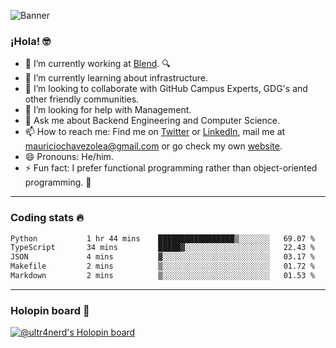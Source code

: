 ![Banner](banner.gif)
### ¡Hola! 🤓

- 🔭 I’m currently working at [Blend](https://blend.com/). 🔍
- 🌱 I’m currently learning about infrastructure.
- 👯 I’m looking to collaborate with GitHub Campus Experts, GDG's and other friendly communities.
- 🤔 I’m looking for help with Management.
- 💬 Ask me about Backend Engineering and Computer Science.
- 📫 How to reach me: Find me on [Twitter](https://twitter.com/ultr4nerd) or [LinkedIn](https://www.linkedin.com/in/ultr4nerd), mail me at [mauriciochavezolea@gmail.com](mailto:mauriciochavezolea@gmail.com) or go check my own [website](https://mauriciochavez.dev).
- 😄 Pronouns: He/him. 
- ⚡ Fun fact: I prefer functional programming rather than object-oriented programming. 🤭
---

### Coding stats 🔥

<!--START_SECTION:waka-->

```txt
Python           1 hr 44 mins    █████████████████▒░░░░░░░   69.07 %
TypeScript       34 mins         █████▓░░░░░░░░░░░░░░░░░░░   22.43 %
JSON             4 mins          ▓░░░░░░░░░░░░░░░░░░░░░░░░   03.17 %
Makefile         2 mins          ▒░░░░░░░░░░░░░░░░░░░░░░░░   01.72 %
Markdown         2 mins          ▒░░░░░░░░░░░░░░░░░░░░░░░░   01.53 %
```

<!--END_SECTION:waka-->

---

### Holopin board 🦖

[![@ultr4nerd's Holopin board](https://holopin.me/ultr4nerd)](https://holopin.io/@ultr4nerd)

